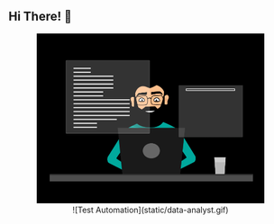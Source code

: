 ## Hi There! 👋

<!-- [data-analyst](static/data-analyst.gif) -->
<center><img style="width: 80%;" src="static\data-analyst.gif" alt="data-analyst"></center>
<span style="display:block;text-align:center">![Test Automation](static/data-analyst.gif)</span>

<!--
**mayur-sh/mayur-sh** is a ✨ _special_ ✨ repository because its `README.md` (this file) appears on your GitHub profile.
Here are some ideas to get you started:
- 🔭 I’m currently working on ...
- 🌱 I’m currently learning ...
- 👯 I’m looking to collaborate on ...
- 🤔 I’m looking for help with ...
- 💬 Ask me about ...
- 📫 How to reach me: ...
- 😄 Pronouns: ...
- ⚡ Fun fact: ...
-->
